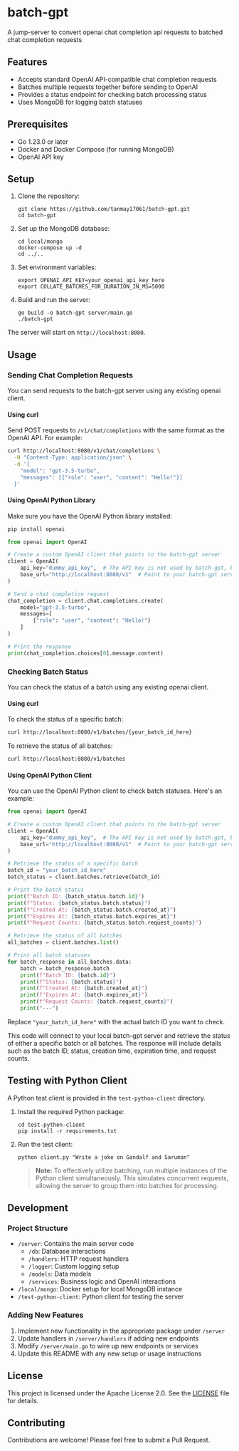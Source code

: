 # batch-gpt
A jump-server to convert openai chat completion api requests to batched chat completion requests

## Features

- Accepts standard OpenAI API-compatible chat completion requests
- Batches multiple requests together before sending to OpenAI
- Provides a status endpoint for checking batch processing status
- Uses MongoDB for logging batch statuses

## Prerequisites

- Go 1.23.0 or later
- Docker and Docker Compose (for running MongoDB)
- OpenAI API key

## Setup

1. Clone the repository:
   ```
   git clone https://github.com/tanmay17061/batch-gpt.git
   cd batch-gpt
   ```

2. Set up the MongoDB database:
   ```
   cd local/mongo
   docker-compose up -d
   cd ../..
   ```

3. Set environment variables:
   ```
   export OPENAI_API_KEY=your_openai_api_key_here
   export COLLATE_BATCHES_FOR_DURATION_IN_MS=5000
   ```

4. Build and run the server:
   ```
   go build -o batch-gpt server/main.go
   ./batch-gpt
   ```

The server will start on `http://localhost:8080`.

## Usage

### Sending Chat Completion Requests

You can send requests to the batch-gpt server using any existing openai client.

#### Using curl
Send POST requests to `/v1/chat/completions` with the same format as the OpenAI API. For example:

```bash
curl http://localhost:8080/v1/chat/completions \
  -H "Content-Type: application/json" \
  -d '{
    "model": "gpt-3.5-turbo",
    "messages": [{"role": "user", "content": "Hello!"}]
  }'
```

#### Using OpenAI Python Library

Make sure you have the OpenAI Python library installed:

```bash
pip install openai
```

```python
from openai import OpenAI

# Create a custom OpenAI client that points to the batch-gpt server
client = OpenAI(
    api_key="dummy_api_key",  # The API key is not used by batch-gpt, but is required by the client
    base_url="http://localhost:8080/v1"  # Point to your batch-gpt server
)

# Send a chat completion request
chat_completion = client.chat.completions.create(
    model="gpt-3.5-turbo",
    messages=[
        {"role": "user", "content": "Hello!"}
    ]
)

# Print the response
print(chat_completion.choices[0].message.content)
```

### Checking Batch Status

You can check the status of a batch using any existing openai client.

#### Using curl

To check the status of a specific batch:

```bash
curl http://localhost:8080/v1/batches/{your_batch_id_here}
```

To retrieve the status of all batches:

```bash
curl http://localhost:8080/v1/batches
```

#### Using OpenAI Python Client

You can use the OpenAI Python client to check batch statuses. Here's an example:

```python
from openai import OpenAI

# Create a custom OpenAI client that points to the batch-gpt server
client = OpenAI(
    api_key="dummy_api_key",  # The API key is not used by batch-gpt, but is required by the client
    base_url="http://localhost:8080/v1"  # Point to your batch-gpt server
)

# Retrieve the status of a specific batch
batch_id = "your_batch_id_here"
batch_status = client.batches.retrieve(batch_id)

# Print the batch status
print(f"Batch ID: {batch_status.batch.id}")
print(f"Status: {batch_status.batch.status}")
print(f"Created At: {batch_status.batch.created_at}")
print(f"Expires At: {batch_status.batch.expires_at}")
print(f"Request Counts: {batch_status.batch.request_counts}")

# Retrieve the status of all batches
all_batches = client.batches.list()

# Print all batch statuses
for batch_response in all_batches.data:
    batch = batch_response.batch
    print(f"Batch ID: {batch.id}")
    print(f"Status: {batch.status}")
    print(f"Created At: {batch.created_at}")
    print(f"Expires At: {batch.expires_at}")
    print(f"Request Counts: {batch.request_counts}")
    print("---")
```
Replace `"your_batch_id_here"` with the actual batch ID you want to check.

This code will connect to your local batch-gpt server and retrieve the status of either a specific batch or all batches. The response will include details such as the batch ID, status, creation time, expiration time, and request counts.

## Testing with Python Client

A Python test client is provided in the `test-python-client` directory.

1. Install the required Python package:
   ```
   cd test-python-client
   pip install -r requirements.txt
   ```

2. Run the test client:
   ```
   python client.py "Write a joke on Gandalf and Saruman"
   ```
   > **Note:** To effectively utilize batching, run multiple instances of the Python client simultaneously. This simulates concurrent requests, allowing the server to group them into batches for processing.

## Development

### Project Structure

- `/server`: Contains the main server code
  - `/db`: Database interactions
  - `/handlers`: HTTP request handlers
  - `/logger`: Custom logging setup
  - `/models`: Data models
  - `/services`: Business logic and OpenAI interactions
- `/local/mongo`: Docker setup for local MongoDB instance
- `/test-python-client`: Python client for testing the server

### Adding New Features

1. Implement new functionality in the appropriate package under `/server`
2. Update handlers in `/server/handlers` if adding new endpoints
3. Modify `/server/main.go` to wire up new endpoints or services
4. Update this README with any new setup or usage instructions

## License

This project is licensed under the Apache License 2.0. See the [LICENSE](LICENSE) file for details.

## Contributing

Contributions are welcome! Please feel free to submit a Pull Request.
